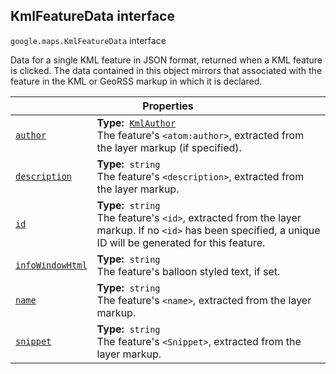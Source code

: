 
<h2 id="KmlFeatureData">KmlFeatureData interface</h2>
<p>
<code><span itemprop="path">google.maps</span>.<span itemprop="name">KmlFeatureData</span></code>
interface
</p>
<p>Data for a single KML feature in JSON format, returned when a KML feature is clicked. The data contained in this object mirrors that associated with the feature in the KML or GeoRSS markup in which it is declared.</p>
<div class="devsite-table-wrapper"><table class="properties responsive" summary="interface KmlFeatureData - Properties">
<thead>
<tr><th colspan="2">Properties</th>
</tr></thead>
<tbody>
<tr id="KmlFeatureData.author">
<td itemprop="property"><code><a class="secret-link" href="#KmlFeatureData.author"><span>author</span></a></code></td>
<td><div><strong>Type:</strong>&nbsp; <code><a href="KmlAuthor.md">KmlAuthor</a></code></div>
<div class="desc">The feature's <code>&lt;atom:author&gt;</code>, extracted from the layer markup (if specified).</div></td>
</tr>
<tr id="KmlFeatureData.description">
<td itemprop="property"><code><a class="secret-link" href="#KmlFeatureData.description"><span>description</span></a></code></td>
<td><div><strong>Type:</strong>&nbsp; <code>string</code></div>
<div class="desc">The feature's <code>&lt;description&gt;</code>, extracted from the layer markup.</div></td>
</tr>
<tr id="KmlFeatureData.id">
<td itemprop="property"><code><a class="secret-link" href="#KmlFeatureData.id"><span>id</span></a></code></td>
<td><div><strong>Type:</strong>&nbsp; <code>string</code></div>
<div class="desc">The feature's <code>&lt;id&gt;</code>, extracted from the layer markup. If no <code>&lt;id&gt;</code> has been specified, a unique ID will be generated for this feature.</div></td>
</tr>
<tr id="KmlFeatureData.infoWindowHtml">
<td itemprop="property"><code><a class="secret-link" href="#KmlFeatureData.infoWindowHtml"><span>infoWindowHtml</span></a></code></td>
<td><div><strong>Type:</strong>&nbsp; <code>string</code></div>
<div class="desc">The feature's balloon styled text, if set.</div></td>
</tr>
<tr id="KmlFeatureData.name">
<td itemprop="property"><code><a class="secret-link" href="#KmlFeatureData.name"><span>name</span></a></code></td>
<td><div><strong>Type:</strong>&nbsp; <code>string</code></div>
<div class="desc">The feature's <code>&lt;name&gt;</code>, extracted from the layer markup.</div></td>
</tr>
<tr id="KmlFeatureData.snippet">
<td itemprop="property"><code><a class="secret-link" href="#KmlFeatureData.snippet"><span>snippet</span></a></code></td>
<td><div><strong>Type:</strong>&nbsp; <code>string</code></div>
<div class="desc">The feature's <code>&lt;Snippet&gt;</code>, extracted from the layer markup.</div></td>
</tr>
</tbody>
</table></div>
<script src="replace_links.js"></script>
